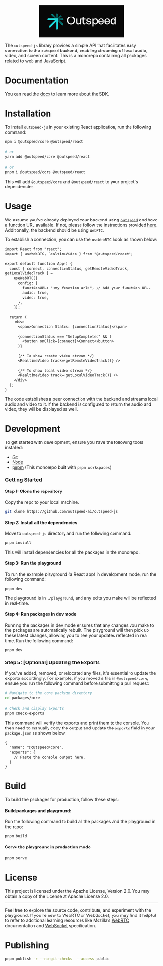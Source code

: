<p align="center">
  <a href="https://outspeed.com" target="_blank">
    <picture>
      <source srcset="./assets/logo-white.webp" media="(prefers-color-scheme: dark)" />
      <source srcset="./assets/logo-black.webp" media="(prefers-color-scheme: light)" />
      <img src="./assets/logo.jpg" alt="Sentry" width="280">
    </picture>
  </a>
</p>

The `outspeed-js` library provides a simple API that facilitates easy connection to the `outspeed` backend, enabling streaming of local audio, video, and screen content. This is a monorepo containing all packages related to web and JavaScript.

# Documentation

You can read the [docs](http://docs.outspeed.com/) to learn more about the SDK.

# Installation

To install `outspeed-js` in your existing React application, run the following command:

```bash
npm i @outspeed/core @outspeed/react

# or
yarn add @outspeed/core @outspeed/react

# or
pnpm i @outspeed/core @outspeed/react
```

This will add `@outspeed/core` and `@outspeed/react` to your project's dependencies.

# Usage

We assume you've already deployed your backend using [`outspeed`](https://github.com/outspeed-ai/outspeed) and have a function URL available. If not, please follow the instructions provided [here](https://github.com/outspeed-ai/outspeed). Additionally, the backend should be using `WebRTC`.

To establish a connection, you can use the `useWebRTC` hook as shown below:

```tsx
import React from "react";
import { useWebRTC, RealtimeVideo } from "@outspeed/react";

export default function App() {
  const { connect, connectionStatus, getRemoteVideoTrack, getLocalVideoTrack } =
    useWebRTC({
      config: {
        functionURL: "<my-function-url>", // Add your function URL.
        audio: true,
        video: true,
      },
    });

  return (
    <div>
      <span>Connection Status: {connectionStatus}</span>

      {connectionStatus === "SetupCompleted" && (
        <button onClick={connect}>Connect</button>
      )}

      {/* To show remote video stream */}
      <RealtimeVideo track={getRemoteVideoTrack()} />

      {/* To show local video stream */}
      <RealtimeVideo track={getLocalVideoTrack()} />
    </div>
  );
}
```

The code establishes a peer connection with the backend and streams local audio and video to it. If the backend is configured to return the audio and video, they will be displayed as well.

# Development

To get started with development, ensure you have the following tools installed:

- [Git](https://git-scm.com/downloads)
- [Node](https://nodejs.org/en/download/package-manager)
- [pnpm](https://pnpm.io/installation) (This monorepo built with `pnpm workspaces`)

### Getting Started

#### Step 1: Clone the repository

Copy the repo to your local machine.

```bash
git clone https://github.com/outspeed-ai/outspeed-js
```

#### Step 2: Install all the dependencies

Move to `outspeed-js` directory and run the following command.

```bash
pnpm install
```

This will install dependencies for all the packages in the monorepo.

#### Step 3: Run the playground

To run the example playground (a React app) in development mode, run the following command:

```bash
pnpm dev
```

The playground is in `./playground`, and any edits you make will be reflected in real-time.

#### Step 4: Run packages in dev mode

Running the packages in dev mode ensures that any changes you make to the packages are automatically rebuilt. The playground will then pick up these latest changes, allowing you to see your updates reflected in real time. Run the following command:

```bash
pnpm dev
```

### Step 5: [Optional] Updating the Exports

If you've added, removed, or relocated any files, it's essential to update the exports accordingly. For example, if you moved a file in `@outspeed/core`, ensure you run the following command before submitting a pull request:

```bash
# Navigate to the core package directory
cd packages/core

# Check and display exports
pnpm check-exports
```

This command will verify the exports and print them to the console. You then need to manually copy the output and update the `exports` field in your `package.json` as shown below:

```json5
{
  "name": "@outspeed/core",
  "exports": {
    // Paste the console output here.
  }
}
```


# Build

To build the packages for production, follow these steps:

#### Build packages and playground:

Run the following command to build all the packages and the playground in the repo:

```bash
pnpm build
```

#### Serve the playground in production mode

```bash
pnpm serve
```

# License

This project is licensed under the Apache License, Version 2.0. You may obtain a copy of the License at [Apache License 2.0](https://www.apache.org/licenses/LICENSE-2.0).

---

Feel free to explore the source code, contribute, and experiment with the playground. If you’re new to WebRTC or WebSocket, you may find it helpful to refer to additional learning resources like Mozilla’s [WebRTC](https://developer.mozilla.org/en-US/docs/Web/API/WebRTC_API) documentation and [WebSocket](https://developer.mozilla.org/en-US/docs/Web/API/WebSocket) specification.

# Publishing

```bash
pnpm publish -r --no-git-checks  --access public
```
